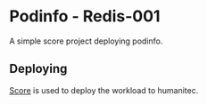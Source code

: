 # Podinfo - Redis-001

A simple score project deploying podinfo.

## Deploying

[Score](https://score.dev/) is used to deploy the workload to humanitec.
